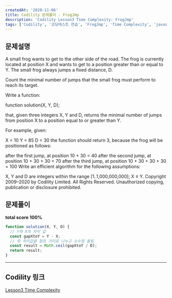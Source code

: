 ```yaml
---
createdAt: '2020-11-06'
title: Codility 문제풀이 - FrogJmp
description: 'Codility Lesson3 Time Complexity: FrogJmp'
tags: ['Codility', '코딩테스트 연습', 'FrogJmp', 'Time Complexity', 'javascript']
---
```


## 문제설명
A small frog wants to get to the other side of the road. The frog is currently located at position X and wants to get to a position greater than or equal to Y. The small frog always jumps a fixed distance, D.

Count the minimal number of jumps that the small frog must perform to reach its target.

Write a function:

function solution(X, Y, D);

that, given three integers X, Y and D, returns the minimal number of jumps from position X to a position equal to or greater than Y.

For example, given:

  X = 10
  Y = 85
  D = 30
the function should return 3, because the frog will be positioned as follows:

after the first jump, at position 10 + 30 = 40
after the second jump, at position 10 + 30 + 30 = 70
after the third jump, at position 10 + 30 + 30 + 30 = 100
Write an efficient algorithm for the following assumptions:

X, Y and D are integers within the range [1..1,000,000,000];
X ≤ Y.
Copyright 2009–2020 by Codility Limited. All Rights Reserved. Unauthorized copying, publication or disclosure prohibited.

## 문제풀이

**total score 100%**

```javascript
function solution(X, Y, D) {
  // Y와 X의 차이 값
  const gapXtoY = Y - X;
  // 위 차이값을 점프 거리로 나누고 소수점 올림
  const result = Math.ceil(gapXtoY / D);
  return result;
}
```  

---

## Codility 링크
<a href="https://app.codility.com/programmers/lessons/3-time_complexity/" target="_blank">Lesson3 Time Complexity</a>
